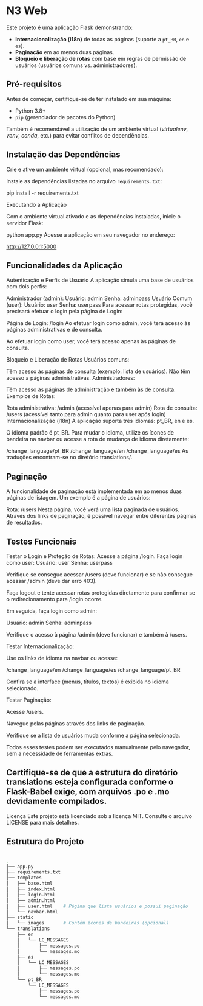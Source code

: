 # N3 Web

Este projeto é uma aplicação Flask demonstrando:

- **Internacionalização (i18n)** de todas as páginas (suporte a `pt_BR`, `en` e `es`).
- **Paginação** em ao menos duas páginas.
- **Bloqueio e liberação de rotas** com base em regras de permissão de usuários (usuários comuns vs. administradores).

## Pré-requisitos

Antes de começar, certifique-se de ter instalado em sua máquina:

- Python 3.8+
- `pip` (gerenciador de pacotes do Python)

Também é recomendável a utilização de um ambiente virtual (*virtualenv*, *venv*, *conda*, etc.) para evitar conflitos de dependências.

## Instalação das Dependências

Crie e ative um ambiente virtual (opcional, mas recomendado):

Instale as dependências listadas no arquivo `requirements.txt`:


pip install -r requirements.txt


Executando a Aplicação

Com o ambiente virtual ativado e as dependências instaladas, inicie o servidor Flask:

python app.py
Acesse a aplicação em seu navegador no endereço:

http://127.0.0.1:5000


## Funcionalidades da Aplicação

Autenticação e Perfis de Usuário
A aplicação simula uma base de usuários com dois perfis:

Administrador (admin):
Usuário: admin
Senha: adminpass
Usuário Comum (user):
Usuário: user
Senha: userpass
Para acessar rotas protegidas, você precisará efetuar o login pela página de Login:

Página de Login: /login
Ao efetuar login como admin, você terá acesso às páginas administrativas e de consulta.

Ao efetuar login como user, você terá acesso apenas às páginas de consulta.

Bloqueio e Liberação de Rotas
Usuários comuns:

Têm acesso às páginas de consulta (exemplo: lista de usuários).
Não têm acesso a páginas administrativas.
Administradores:

Têm acesso às páginas de administração e também às de consulta.
Exemplos de Rotas:

Rota administrativa: /admin (acessível apenas para admin)
Rota de consulta: /users (acessível tanto para admin quanto para user após login)
Internacionalização (i18n)
A aplicação suporta três idiomas: pt_BR, en e es.

O idioma padrão é pt_BR. Para mudar o idioma, utilize os ícones de bandeira na navbar ou acesse a rota de mudança de idioma diretamente:

/change_language/pt_BR
/change_language/en
/change_language/es
As traduções encontram-se no diretório translations/.

## Paginação
A funcionalidade de paginação está implementada em ao menos duas páginas de listagem. Um exemplo é a página de usuários:

Rota: /users
Nesta página, você verá uma lista paginada de usuários. Através dos links de paginação, é possível navegar entre diferentes páginas de resultados.

## Testes Funcionais

Testar o Login e Proteção de Rotas:
Acesse a página /login.
Faça login como user:
Usuário: user
Senha: userpass

Verifique se consegue acessar /users (deve funcionar) e se não consegue acessar /admin (deve dar erro 403).

Faça logout e tente acessar rotas protegidas diretamente para confirmar se o redirecionamento para /login ocorre.

Em seguida, faça login como admin:

Usuário: admin
Senha: adminpass

Verifique o acesso à página /admin (deve funcionar) e também à /users.

Testar Internacionalização:

Use os links de idioma na navbar ou acesse:

/change_language/en
/change_language/es
/change_language/pt_BR

Confira se a interface (menus, títulos, textos) é exibida no idioma selecionado.

Testar Paginação:

Acesse /users.

Navegue pelas páginas através dos links de paginação.

Verifique se a lista de usuários muda conforme a página selecionada.

Todos esses testes podem ser executados manualmente pelo navegador, sem a necessidade de ferramentas extras.

## Certifique-se de que a estrutura do diretório translations esteja configurada conforme o Flask-Babel exige, com arquivos .po e .mo devidamente compilados.

Licença
Este projeto está licenciado sob a licença MIT. Consulte o arquivo LICENSE para mais detalhes.

## Estrutura do Projeto
```bash

.
├── app.py
├── requirements.txt
├── templates
│   ├── base.html
│   ├── index.html
│   ├── login.html
│   ├── admin.html
│   ├── user.html    # Página que lista usuários e possui paginação
│   └── navbar.html
├── static
│   └── images       # Contém ícones de bandeiras (opcional)
└── translations
    ├── en
    │   └── LC_MESSAGES
    │       ├── messages.po
    │       └── messages.mo
    ├── es
    │   └── LC_MESSAGES
    │       ├── messages.po
    │       └── messages.mo
    └── pt_BR
        └── LC_MESSAGES
            ├── messages.po
            └── messages.mo



